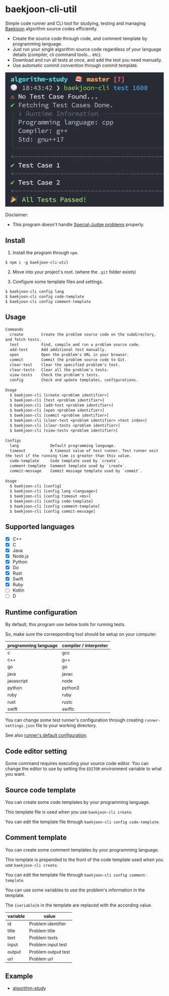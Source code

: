 # baekjoon-cli-util

Simple code runner and CLI tool for studying, testing and managing [Baekjoon](https://www.acmicpc.net/) algorithm source codes efficiently.

* Create the source code through code, and comment template by programming language.
* Just run your single algorithm source code regardless of your language details (compiler, cli command tools... etc).
* Download and run all tests at once, and add the test you need manually.
* Use automatic commit convention through commit template.

![](./media/demo.png)

Disclaimer:

* This program doesn't handle [Special-Judge problems](https://help.acmicpc.net/judge/info) properly.

## Install

1. Install the program through `npm`.

```
$ npm i -g baekjoon-cli-util
```

2. Move into your project's root. (where the `.git` folder exists)

3. Configure some template files and settings.

```
$ baekjoon-cli config lang
$ baekjoon-cli config code-template
$ baekjoon-cli config comment-template
```

## Usage

```
Commands
  create		Create the problem source code on the subdirectory, and fetch tests.
  test			Find, compile and run a problem source code.
  add-test		Add additional test manually.
  open			Open the problem's URL in your browser.
  commit		Commit the problem source code to Git.
  clear-test	Clear the specified problem's test.
  clear-tests	Clear all the problem's tests.
  view-tests	Check the problem's tests.
  config		Check and update templates, configurations.

Usage
  $ baekjoon-cli [create <problem identifier>]
  $ baekjoon-cli [test <problem identifier>]
  $ baekjoon-cli [add-test <problem identifier>]
  $ baekjoon-cli [open <problem identifier>]
  $ baekjoon-cli [commit <problem identifier>]
  $ baekjoon-cli [clear-test <problem identifier> <test index>]
  $ baekjoon-cli [clear-tests <problem identifier>]
  $ baekjoon-cli [view-tests <problem identifier>]

Configs
  lang				Default programming language.
  timeout			A timeout value of test runner. Test runner exit the test if the running time is greater than this value.
  code-template		Code template used by `create`.
  comment-template	Comment template used by `create`.
  commit-message	Commit message template used by `commit`.

Usage
  $ baekjoon-cli [config]
  $ baekjoon-cli [config lang <language>]
  $ baekjoon-cli [config timeout <ms>]
  $ baekjoon-cli [config code-template]
  $ baekjoon-cli [config comment-template]
  $ baekjoon-cli [config commit-message]
```

## Supported languages

- [x] C++
- [x] C
- [x] Java
- [x] Node.js
- [x] Python
- [x] Go
- [x] Rust
- [x] Swift
- [x] Ruby
- [ ] Kotlin
- [ ] D

## Runtime configuration

By default, this program use below tools for running tests.

So, make sure the corresponding tool should be setup on your computer.

| programming language | compiler / interpreter |
| -------------------- | --- |
| c                    | gcc |
| c++                  | g++ |
| go                   | go |
| java                 | javac |
| javascript           | node |
| python               | python3 |
| ruby                 | ruby |
| rust                 | rustc |
| swift                | swiftc |

You can change some test runner's configuration through creating `runner-settings.json` file to your working directory.

See also [runner's default configuration](./runner-settings.json).

## Code editor setting

Some command requires executing your source code editor. You can change the editor to use by setting the `EDITOR` environment variable to what you want.

## Source code template

You can create some code templates by your programming language.

This template file is used when you use `baekjoon-cli create`.

You can edit the template file through `baekjoon-cli config code-template`.

## Comment template

You can create some comment templates by your programming language.

This template is prepended to the front of the code template used when you use `baekjoon-cli create`.

You can edit the template file through `baekjoon-cli config comment-template`.

You can use some variables to use the problem's information in the template.

The `{variable}`s in the template are replaced with the according value.

| variable | value |
| -------------------- | --- |
| id                   | Problem identifier |
| title                | Problem title |
| text                 | Problem texts |
| input                 | Problem input test |
| output                 | Problem output test |
| url                 | Problem url |

## Example

- [algorithm-study](https://github.com/jopemachine/algorithm-study)